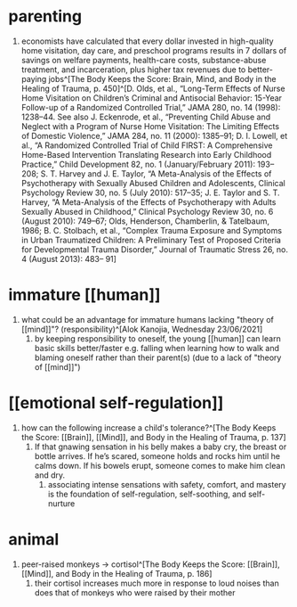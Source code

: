 # parenting
1. economists have calculated that every dollar invested in high-quality home visitation, day care, and preschool programs results in 7 dollars of savings on welfare payments, health-care costs, substance-abuse treatment, and incarceration, plus higher tax revenues due to better-paying jobs^[The Body Keeps the Score: Brain, Mind, and Body in the Healing of Trauma, p. 450]^[D. Olds, et al., “Long-Term Effects of Nurse Home Visitation on Children’s Criminal and Antisocial Behavior: 15-Year Follow-up of a Randomized Controlled Trial,” JAMA 280, no. 14 (1998): 1238–44. See also J. Eckenrode, et al., “Preventing Child Abuse and Neglect with a Program of Nurse Home Visitation: The Limiting Effects of Domestic Violence,” JAMA 284, no. 11 (2000): 1385–91; D. I. Lowell, et al., “A Randomized Controlled Trial of Child FIRST: A Comprehensive Home-Based Intervention Translating Research into Early Childhood Practice,” Child Development 82, no. 1 (January/February 2011): 193–208; S. T. Harvey and J. E. Taylor, “A Meta-Analysis of the Effects of Psychotherapy with Sexually Abused Children and Adolescents, Clinical Psychology Review 30, no. 5 (July 2010): 517–35; J. E. Taylor and S. T. Harvey, “A Meta-Analysis of the Effects of Psychotherapy with Adults Sexually Abused in Childhood,” Clinical Psychology Review 30, no. 6 (August 2010): 749–67; Olds, Henderson, Chamberlin, & Tatelbaum, 1986; B. C. Stolbach, et al., “Complex Trauma Exposure and Symptoms in Urban Traumatized Children: A Preliminary Test of Proposed Criteria for Developmental Trauma Disorder,” Journal of Traumatic Stress 26, no. 4 (August 2013): 483– 91]

# immature [[human]]
1. what could be an advantage for immature humans lacking "theory of [[mind]]"? (responsibility)^[Alok Kanojia, Wednesday 23/06/2021]
	1. by keeping responsibility to oneself, the young [[human]] can learn basic skills better/faster e.g. falling when learning how to walk and blaming oneself rather than their parent(s) (due to a lack of "theory of [[mind]]")

# [[emotional self-regulation]]
1. how can the following increase a child's tolerance?^[The Body Keeps the Score: [[Brain]], [[Mind]], and Body in the Healing of Trauma, p. 137]
	1. If that gnawing sensation in his belly makes a baby cry, the breast or bottle arrives. If he’s scared, someone holds and rocks him until he calms down. If his bowels erupt, someone comes to make him clean and dry.
		1. associating intense sensations with safety, comfort, and mastery is the foundation of self-regulation, self-soothing, and self-nurture

# animal
1. peer-raised monkeys → cortisol^[The Body Keeps the Score: [[Brain]], [[Mind]], and Body in the Healing of Trauma, p. 186]
	1. their cortisol increases much more in response to loud noises than does that of monkeys who were raised by their mother